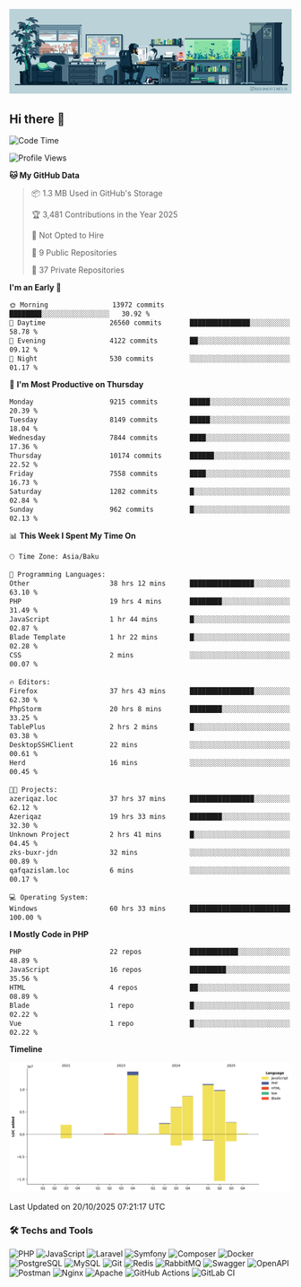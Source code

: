 <!--WALLPAPER-->
<p align='center'>
  <img src='assets/wallpapers/7.gif' alt='Banner'>
</p>
<!--/WALLPAPER-->

## Hi there 👋

<!--START_SECTION:waka-->
![Code Time](http://img.shields.io/badge/Code%20Time-510%20hrs%2029%20mins-blue)

![Profile Views](http://img.shields.io/badge/Profile%20Views-0-blue)

**🐱 My GitHub Data** 

> 📦 1.3 MB Used in GitHub's Storage 
 > 
> 🏆 3,481 Contributions in the Year 2025
 > 
> 🚫 Not Opted to Hire
 > 
> 📜 9 Public Repositories 
 > 
> 🔑 37 Private Repositories 
 > 
**I'm an Early 🐤** 

```text
🌞 Morning                13972 commits       ████████░░░░░░░░░░░░░░░░░   30.92 % 
🌆 Daytime                26560 commits       ███████████████░░░░░░░░░░   58.78 % 
🌃 Evening                4122 commits        ██░░░░░░░░░░░░░░░░░░░░░░░   09.12 % 
🌙 Night                  530 commits         ░░░░░░░░░░░░░░░░░░░░░░░░░   01.17 % 
```
📅 **I'm Most Productive on Thursday** 

```text
Monday                   9215 commits        █████░░░░░░░░░░░░░░░░░░░░   20.39 % 
Tuesday                  8149 commits        █████░░░░░░░░░░░░░░░░░░░░   18.04 % 
Wednesday                7844 commits        ████░░░░░░░░░░░░░░░░░░░░░   17.36 % 
Thursday                 10174 commits       ██████░░░░░░░░░░░░░░░░░░░   22.52 % 
Friday                   7558 commits        ████░░░░░░░░░░░░░░░░░░░░░   16.73 % 
Saturday                 1282 commits        █░░░░░░░░░░░░░░░░░░░░░░░░   02.84 % 
Sunday                   962 commits         █░░░░░░░░░░░░░░░░░░░░░░░░   02.13 % 
```


📊 **This Week I Spent My Time On** 

```text
🕑︎ Time Zone: Asia/Baku

💬 Programming Languages: 
Other                    38 hrs 12 mins      ████████████████░░░░░░░░░   63.10 % 
PHP                      19 hrs 4 mins       ████████░░░░░░░░░░░░░░░░░   31.49 % 
JavaScript               1 hr 44 mins        █░░░░░░░░░░░░░░░░░░░░░░░░   02.87 % 
Blade Template           1 hr 22 mins        █░░░░░░░░░░░░░░░░░░░░░░░░   02.28 % 
CSS                      2 mins              ░░░░░░░░░░░░░░░░░░░░░░░░░   00.07 % 

🔥 Editors: 
Firefox                  37 hrs 43 mins      ████████████████░░░░░░░░░   62.30 % 
PhpStorm                 20 hrs 8 mins       ████████░░░░░░░░░░░░░░░░░   33.25 % 
TablePlus                2 hrs 2 mins        █░░░░░░░░░░░░░░░░░░░░░░░░   03.38 % 
DesktopSSHClient         22 mins             ░░░░░░░░░░░░░░░░░░░░░░░░░   00.61 % 
Herd                     16 mins             ░░░░░░░░░░░░░░░░░░░░░░░░░   00.45 % 

🐱‍💻 Projects: 
azeriqaz.loc             37 hrs 37 mins      ████████████████░░░░░░░░░   62.12 % 
Azeriqaz                 19 hrs 33 mins      ████████░░░░░░░░░░░░░░░░░   32.30 % 
Unknown Project          2 hrs 41 mins       █░░░░░░░░░░░░░░░░░░░░░░░░   04.45 % 
zks-buxr-jdn             32 mins             ░░░░░░░░░░░░░░░░░░░░░░░░░   00.89 % 
qafqazislam.loc          6 mins              ░░░░░░░░░░░░░░░░░░░░░░░░░   00.17 % 

💻 Operating System: 
Windows                  60 hrs 33 mins      █████████████████████████   100.00 % 
```

**I Mostly Code in PHP** 

```text
PHP                      22 repos            ████████████░░░░░░░░░░░░░   48.89 % 
JavaScript               16 repos            █████████░░░░░░░░░░░░░░░░   35.56 % 
HTML                     4 repos             ██░░░░░░░░░░░░░░░░░░░░░░░   08.89 % 
Blade                    1 repo              █░░░░░░░░░░░░░░░░░░░░░░░░   02.22 % 
Vue                      1 repo              █░░░░░░░░░░░░░░░░░░░░░░░░   02.22 % 
```



**Timeline**

![Lines of Code chart](https://raw.githubusercontent.com/feridnesibzade/feridnesibzade/main/assets/bar_graph.png)


 Last Updated on 20/10/2025 07:21:17 UTC
<!--END_SECTION:waka-->

### 🛠️ Techs and Tools

![PHP](https://img.shields.io/badge/PHP-777BB4?style=for-the-badge&logo=php&logoColor=white)
![JavaScript](https://img.shields.io/badge/JavaScript-F7DF1E?style=for-the-badge&logo=javascript&logoColor=000)
![Laravel](https://img.shields.io/badge/Laravel-F55247?style=for-the-badge&logo=laravel&logoColor=white)
![Symfony](https://img.shields.io/badge/Symfony-000000?style=for-the-badge&logo=symfony&logoColor=white)
![Composer](https://img.shields.io/badge/Composer-885630?style=for-the-badge&logo=composer&logoColor=white)
![Docker](https://img.shields.io/badge/Docker-2496ED?style=for-the-badge&logo=docker&logoColor=white)
![PostgreSQL](https://img.shields.io/badge/PostgreSQL-4169E1?style=for-the-badge&logo=postgresql&logoColor=white)
![MySQL](https://img.shields.io/badge/MySQL-4479A1?style=for-the-badge&logo=mysql&logoColor=white)
![Git](https://img.shields.io/badge/Git-F05032?style=for-the-badge&logo=git&logoColor=white)
![Redis](https://img.shields.io/badge/Redis-DC382D?style=for-the-badge&logo=redis&logoColor=white)
![RabbitMQ](https://img.shields.io/badge/RabbitMQ-FF6600?style=for-the-badge&logo=rabbitmq&logoColor=white)
![Swagger](https://img.shields.io/badge/Swagger-85EA2D?style=for-the-badge&logo=swagger&logoColor=black)
![OpenAPI](https://img.shields.io/badge/OpenAPI-6BA539?style=for-the-badge&logo=openapiinitiative&logoColor=white)
![Postman](https://img.shields.io/badge/Postman-FF6C37?style=for-the-badge&logo=postman&logoColor=white)
![Nginx](https://img.shields.io/badge/Nginx-009639?style=for-the-badge&logo=nginx&logoColor=white)
![Apache](https://img.shields.io/badge/Apache-D22128?style=for-the-badge&logo=apache&logoColor=white)
![GitHub Actions](https://img.shields.io/badge/GitHub%20Actions-2088FF?style=for-the-badge&logo=githubactions&logoColor=white)
![GitLab CI](https://img.shields.io/badge/GitLab%20CI-FC6D26?style=for-the-badge&logo=gitlab&logoColor=white)

